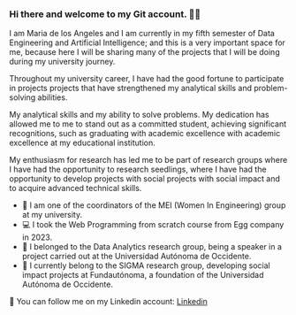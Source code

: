 ### Hi there and welcome to my Git account. 👋🌻

I am Maria de los Angeles and I am currently in my fifth semester of Data Engineering and Artificial Intelligence; and this is a very important space for me, because here I will be sharing many of the projects that I will be doing during my university journey.

Throughout my university career, I have had the good fortune to participate in projects
projects that have strengthened my analytical skills and problem-solving abilities.

My analytical skills and my ability to solve problems. My dedication has allowed me to
me to stand out as a committed student, achieving significant recognitions, such as graduating with academic excellence
with academic excellence at my educational institution.

My enthusiasm for research has led me to be part of research groups where I have had the opportunity to
research seedlings, where I have had the opportunity to develop projects with social
projects with social impact and to acquire advanced technical skills.

- 💜 I am one of the coordinators of the MEI (Women In Engineering) group at my university.
- 💻 I took the Web Programming from scratch course from Egg company in 2023.
- 🎤 I belonged to the Data Analytics research group, being a speaker in a project carried out at the Universidad Autónoma de Occidente.
- 🌻 I currently belong to the SIGMA research group, developing social impact projects at Fundautónoma, a foundation of the Universidad Autónoma de Occidente.


👜 You can follow me on my Linkedin account: [Linkedin](https://www.linkedin.com/in/maria-de-los-%C3%A1ngeles-am%C3%BA-moreno-00b6b0255/)

